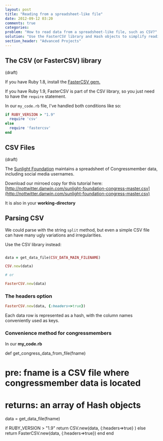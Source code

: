```yaml
---
layout: post
title: "Reading from a spreadsheet-like file"
date: 2012-09-12 03:20
comments: true
categories: 
problem: "How to read data from a spreadsheet-like file, such as CSV?"
solution: "Use the FasterCSV library and Hash objects to simplify reading the datafile."
section_header: "Advanced Projects"
---
```



## The CSV (or FasterCSV) library

(draft)

If you have Ruby 1.8, install the [FasterCSV gem.](http://fastercsv.rubyforge.org/)

If you have Ruby 1.9, FasterCSV is part of the CSV library, so you just need to have the `require` statement.

In our `my_code.rb` file, I've handled both conditions like so:

``` ruby
if RUBY_VERSION > "1.9"
  require 'csv'
else
  require 'fastercsv'
end
``` 


## CSV Files

(draft)

The [Sunlight Foundation](http://services.sunlightlabs.com/) maintains a spreadsheet of Congressmember data, including social media usernames.

Download our mirroed copy for this tutorial here: [http://nottwitter.danwin.com/sunlight-foundation-congress-master.csv](http://nottwitter.danwin.com/sunlight-foundation-congress-master.csv)

It is also in your **working-directory**


## Parsing CSV

We could parse with the string `split` method, but even a simple CSV file can have many ugly variations and irregularities. 

Use the CSV library instead:

``` ruby

data = get_data_file(CSV_DATA_MAIN_FILENAME)

CSV.new(data)

# or

FasterCSV.new(data)
```


### The headers option

``` ruby
FasterCSV.new(data, {:headers=>true})
```

Each data row is represented as a hash, with the column names conveniently used as keys.


### Convenience method for congressmembers

In our **my_code.rb**

def get_congress_data_from_file(fname)
  # pre: fname is a CSV file where congressmember data is located
  # returns: an array of Hash objects
  
  data = get_data_file(fname)
  
  
  if RUBY_VERSION > "1.9"
    return CSV.new(data, {:headers=>true} )
  else
    return FasterCSV.new(data, {:headers=>true})
  end
end
